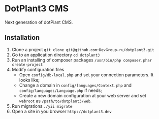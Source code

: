 DotPlant3 CMS
=============

Next generation of dotPlant CMS.

Installation
------------

1. Clone a project `git clone git@github.com:DevGroup-ru/dotplant3.git`
2. Go to an application directory `cd dotplant3`
3. Run an installing of composer packages `/usr/bin/php composer.phar create-project`
4. Modify configuration files
    * Open `config/db-local.php` and set your connection parameters. It looks like;
    * Change a domain in `config/languages/Context.php` and `config/languages/Language.php` if needs;
    * Create a new domain configuration at your web server and set `webroot` as `/path/to/dotplant3/web`.
5. Run migrations `./yii migrate`
7. Open a site in you browser `http://dotplant3.dev`
